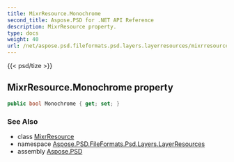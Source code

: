 ```yaml
---
title: MixrResource.Monochrome
second_title: Aspose.PSD for .NET API Reference
description: MixrResource property. 
type: docs
weight: 40
url: /net/aspose.psd.fileformats.psd.layers.layerresources/mixrresource/monochrome/
---
```

{{< psd/tize >}}
## MixrResource.Monochrome property

```csharp
public bool Monochrome { get; set; }
```

### See Also

* class [MixrResource](../)
* namespace [Aspose.PSD.FileFormats.Psd.Layers.LayerResources](../../mixrresource/)
* assembly [Aspose.PSD](../../../)


